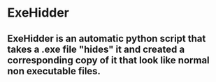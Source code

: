 # ExeHidder
## **ExeHidder is an automatic python script that takes a .exe file "hides" it and created a corresponding copy of it that look like normal non executable files.**
